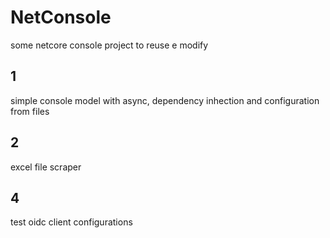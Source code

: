 # NetConsole
some netcore console project to reuse e modify

## 1
simple console model with async, dependency inhection and configuration from files

## 2
excel file scraper

## 4
test oidc client configurations
